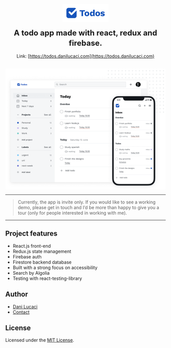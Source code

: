 <div align="center">
 <p align='center'>
    <img src='src/assets/combination-logo.svg' width='144' alt='todos app logo'>
  </p>
  <h1 style="font-size:24px; line-height: 32px; margin-top: 16px; margin-bottom: 16px;">A todo app made with react, redux and firebase.</h1>

Link: [https://todos.danilucaci.com](https://todos.danilucaci.com)

</div>

<br>

<div align='center'>
<img src='src/assets/img/screenshot-header.png' width='600' alt='home page of the todos app'>
</div>

---

> Currently, the app is invite only. If you would like to see a working demo,
> please get in touch and I’d be more than happy to give you a tour (only for
> people interested in working with me).

---

## Project features

- React.js front-end
- Redux.js state management
- Firebase auth
- Firestore backend database
- Built with a strong focus on accessibility
- Search by Algolia
- Testing with react-testing-library

## Author

- [Dani Lucaci](https://www.danilucaci.com/)
- [Contact](https://www.danilucaci.com/contact)

## License

Licensed under the [MIT License](./LICENSE).

